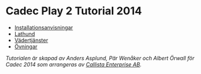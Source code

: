Cadec Play 2 Tutorial 2014
====================

* [Installationsanvisningar](wiki/Installationsanvisningar)
* [Lathund](Lathund)
* [Vädertjänster](Vädertjänster)
* [Övningar](Övningar)


*Tutorialen är skapad av Anders Asplund, Pär Wenåker och Albert Örwall för Cadec 2014 som arrangeras av [Callista Enterprise AB](http://callistaenterprise.se/).*
